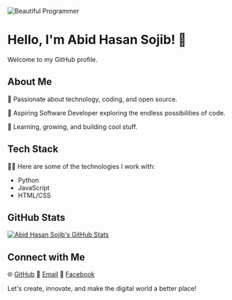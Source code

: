 

![Beautiful Programmer](https://encrypted-tbn0.gstatic.com/images?q=tbn:ANd9GcS3ghmXlnnHuXP2ndnmsYCX2N_m_epVy5oVdw&usqp=CAU)
# Hello, I'm Abid Hasan Sojib! 👋
Welcome to my GitHub profile.

## About Me

🚀 Passionate about technology, coding, and open source.

💼 Aspiring Software Developer exploring the endless possibilities of code.

🌱 Learning, growing, and building cool stuff.

## Tech Stack

👨‍💻 Here are some of the technologies I work with:
- Python
- JavaScript
- HTML/CSS

## GitHub Stats

[![Abid Hasan Sojib's GitHub Stats](https://github-readme-stats.vercel.app/api?username=abidhasansojib&show_icons=true&theme=dark)](https://github.com/abidhasansojib)

## Connect with Me

🌐 [GitHub](https://github.com/abidhasansojib)
📧 [Email](mailto:abidhasansojib002@gmail.com)
📱 [Facebook](https://m.facebook.com/abidhasansojib.me)

Let's create, innovate, and make the digital world a better place!
